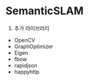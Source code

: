 # SemanticSLAM
1. 추가 라이브러리
  - OpenCV
  - GraphOptimizer
  - Eigen
  - fbow
  - rapidjson
  - happyhttp
